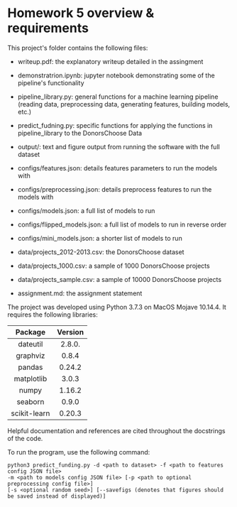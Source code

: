 # Homework 5 overview & requirements

This project's folder contains the following files:

- writeup.pdf: the explanatory writeup detailed in the assingment
- demonstratrion.ipynb: jupyter notebook demonstrating some of the pipeline's functionality
- pipeline_library.py: general functions for a machine learning pipeline (reading data, preprocessing data, generating features, building models, etc.)
- predict_fudning.py: specific functions for applying the functions in pipeline_library to the DonorsChoose Data

- output/: text and figure output from running the software with the full dataset

- configs/features.json: details features parameters to run the models with
- configs/preprocessing.json: details preprocess features to run the models with
- configs/models.json: a full list of models to run
- configs/flipped_models.json: a full list of models to run in reverse order
- configs/mini_models.json: a shorter list of models to run

- data/projects_2012-2013.csv: the DonorsChoose dataset
- data/projects_1000.csv: a sample of 1000 DonorsChoose projects
- data/projects_sample.csv: a sample of 10000 DonorsChoose projects

- assignment.md: the assignment statement

The project was developed using Python 3.7.3 on MacOS Mojave 10.14.4. It requires the following libraries:

| Package        | Version     |
| :------------: | :---------: |
| dateutil       | 2.8.0.      |
| graphviz       | 0.8.4       |
| pandas         | 0.24.2      |
| matplotlib     | 3.0.3       |
| numpy          | 1.16.2      |
| seaborn        | 0.9.0       |
| scikit-learn   | 0.20.3      |

Helpful documentation and references are cited throughout the docstrings of the code.

To run the program, use the following command:
```
python3 predict_funding.py -d <path to dataset> -f <path to features config JSON file>
-m <path to models config JSON file> [-p <path to optional preprocessing config file>]
[-s <optional random seed>] [--savefigs (denotes that figures should be saved instead of displayed)]
```